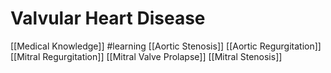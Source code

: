 # Valvular Heart Disease
[[Medical Knowledge]]
#learning
[[Aortic Stenosis]]
[[Aortic Regurgitation]]
[[Mitral Regurgitation]]
[[Mitral Valve Prolapse]]
[[Mitral Stenosis]]
